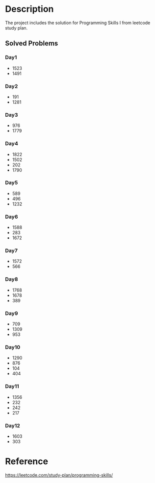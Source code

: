 # Description
The project includes the solution for Programming Skills I from leetcode study plan.

## Solved Problems
### Day1
- 1523
- 1491
### Day2
- 191
- 1281
### Day3
- 976
- 1779
### Day4
- 1822
- 1502
- 202
- 1790
### Day5
- 589
- 496
- 1232
### Day6
- 1588
- 283
- 1672
### Day7
- 1572
- 566
### Day8
- 1768
- 1678
- 389
### Day9
- 709
- 1309
- 953
### Day10
- 1290
- 876
- 104
- 404
### Day11
- 1356
- 232
- 242
- 217
### Day12
- 1603
- 303

# Reference
https://leetcode.com/study-plan/programming-skills/